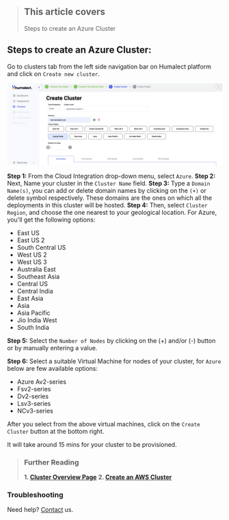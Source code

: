 > ## This article covers
> Steps to create an Azure Cluster



<!---
Let's look at how you can configure your cluster based on Microsoft Azure.

## What is a Cluster?
At a high level, a computer cluster is a group of two or more computers, or nodes, that run in parallel to achieve a common goal. This allows workloads consisting of a high number of individual, parallelizable tasks to be distributed among the nodes in the cluster. As a result, these tasks can leverage the combined memory and processing power of each computer to increase overall performance.


## Getting started with Microsoft Azure

The below image shows steps to create an AWS cluster in Humalect Dashboard.


-->



## Steps to create an Azure Cluster:
Go to clusters tab from the left side navigation bar on Humalect platform and click on `Create new cluster`.

![azure-cluster-creation](./../../static/img/azure-cluster-creation.png)


**Step 1:** From the Cloud Integration drop-down menu, select `Azure`.
**Step 2:** Next, Name your cluster in the `Cluster Name` field.
**Step 3:** Type a `Domain Name(s)`, you can add or delete domain names by clicking on the `(+)` or delete symbol respectively. These domains are the ones on which all the deployments in this cluster will be hosted.
**Step 4:** Then, select `Cluster Region`, and choose the one nearest to your geological location. For Azure, you'll get the following options:

- East US
- East US 2
- South Central US
- West US 2
- West US 3
- Australia East
- Southeast Asia
- Central US
- Central India
- East Asia
- Asia
- Asia Pacific
- Jio India West
- South India

**Step 5:** Select the `Number of Nodes` by clicking on the (+) and/or (-) button or by manually entering a value.

**Step 6:** Select a suitable Virtual Machine for nodes of your cluster, for `Azure` below are few available options:
- Azure Av2-series
- Fsv2-series
- Dv2-series
- Lsv3-series
- NCv3-series

<!---
## Azure Av2-series
A-series VMs have CPU performance and memory configurations best suited for entry-level workloads like development and testing. This size is throttled, based on the hardware.


> | Tier Name       | RAM   | Size |
> | --------------- | ----- | ---- |
> | Standard A1 v2  | 1 RAM | 2GB  |
> | Standard A2 v2  | 2 RAM | 4GB  |
> | Standard A4 v2  | 4 RAM | 8GB  |
> | Standard A8 v2  | 8 RAM | 16GB |
> | Standard A2m v2 | 2 RAM | 16GB |
> | Standard A4m v2 | 4 RAM | 32GB |
> | Standard A8m v2 | 8 RAM | 64GB |



<br>

## Fsv2-series
The Fsv2-series runs on the 3rd Generation Intel® Xeon® Platinum 8370C (Ice Lake), the Intel® Xeon® Platinum 8272CL (Cascade Lake) processors, or the Intel® Xeon® Platinum 8168 (Skylake) processors. It features a sustained all-core Turbo clock speed of 3.4 GHz and a maximum single-core turbo frequency of 3.7 GHz. Intel® AVX-512 instructions are new on Intel Scalable Processors.

> | Tier Name        | RAM    | Size   |
> | ---------------- | ------ | ------ |
> | Standard F2s v24 | 2 RAM  | 4 GB   |
> | Standard F4s v2  | 4 RAM  | 8 GB   |
> | Standard F8s v2  | 8 RAM  | 16 GB  |
> | Standard F16s v2 | 16 RAM | 32 GB  |
> | Standard F32s v2 | 32 RAM | 64 GB  |
> | Standard F48s v2 | 48 RAM | 96 GB  |
> | Standard F64s v2 | 64 RAM | 128 GB |
> | Standard F72s v2 | 3 RAM  | 72 GB  |


<br>

## Dv2-series
Dv2 and DSv2-series are ideal for applications that demand faster vCPUs, better temporary storage performance, or higher memory demands. They offer a powerful combination for many enterprise-grade applications.

> | Tier Name       | RAM    | Size   |
> | --------------- | ------ | ------ |
> | Standard D11 v2 | 2 RAM  | 14 GB  |
> | Standard D12 v2 | 4 RAM  | 28 GB  |
> | Standard D13 v2 | 8 RAM  | 56 GB  |
> | Standard D14 v2 | 16 RAM | 112 GB |
> | Standard D15 v2 | 20 RAM | 140 GB |

<br>

## Lsv3-series
The Lsv3 series runs on the third Generation Intel® Xeon® Platinum 8370C (Ice Lake) processor in a hyper-threaded configuration. This new processor features an all-core turbo clock speed of 3.5 GHz with Intel® Turbo Boost Technology, Intel® Advanced-Vector Extensions 512 (Intel® AVX-512), and Intel® Deep Learning Boost.

> | Tier Name        | RAM    | Size   |
> | ---------------- | ------ | ------ |
> | Standard L8s v3  | 8 RAM  | 64 GB  |
> | Standard L16s v3 | 16 RAM | 128 GB |
> | Standard L32s v3 | 32 RAM | 256 GB |
> | Standard L64s v3 | 64 RAM | 512 GB |
> | Standard L80s v3 | 80 RAM | 640 GB |



<br>

## NCv3-series
The NCv3-series sizes are optimized for compute-intensive GPU-accelerated applications. Some examples are CUDA and OpenCL-based applications and simulations, AI, and Deep Learning.



> | Tier Name                        | RAM   | Size   |
> | -------------------------------- | ----- | ------ |
> | Standard NC6s v3                 | 6RAM  | 112 GB |
> | Standard NC12s v3                | 12RAM | 224 GB |
> | Standard NC24s v3                | 24RAM | 448 GB |
> | Standard NC24rs v3(RDMA capable) | 24RAM | 448 GB |
-->

After you select from the above virtual machines, click on the `Create Cluster` button at the bottom right.

It will take around 15 mins for your cluster to be provisioned.


> ### Further Reading
> **1. [Cluster Overview Page](https://docs.humalect.com/en/Cluster/Cluster)**
> **2. [Create an AWS Cluster](https://docs.humalect.com/en/Cluster/cluster-aws)**


### Troubleshooting
Need help? [Contact](https://docs.humalect.com/en/contact) us.
